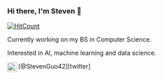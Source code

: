 ### Hi there, I'm Steven 👋
[![HitCount](http://hits.dwyl.com/StevenGuo42/{project}.svg)](http://hits.dwyl.com/StevenGuo42/{project})

Currently working on my BS in Computer Science.

Interested in AI, machine learning and data science.

<img align="left" width="22px" src="https://cdn.jsdelivr.net/npm/simple-icons@v3/icons/twitter.svg" /> 
[@StevenGuo42][twitter]

[twitter]: https://twitter.com/StevenGuo42
